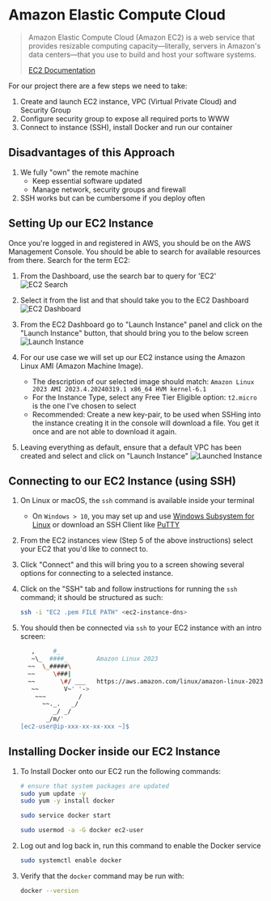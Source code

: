 # Amazon Elastic Compute Cloud

> Amazon Elastic Compute Cloud (Amazon EC2) is a web service that provides resizable computing capacity—literally,
> servers in Amazon's data centers—that you use to build and host your software systems.
>
> [EC2 Documentation](https://docs.aws.amazon.com/ec2/)

For our project there are a few steps we need to take:

1. Create and launch EC2 instance, VPC (Virtual Private Cloud) and Security Group
2. Configure security group to expose all required ports to WWW
3. Connect to instance (SSH), install Docker and run our container

## Disadvantages of this Approach

1. We fully "own" the remote machine
   - Keep essential software updated
   - Manage network, security groups and firewall
2. SSH works but can be cumbersome if you deploy often

## Setting Up our EC2 Instance

Once you're logged in and registered in AWS, you should be on the AWS Management
Console. You should be able to search for available resources from there. Search
for the term EC2:

1. From the Dashboard, use the search bar to query for 'EC2'
   ![EC2 Search](../../../.attachments/EC2/EC2%20Search.png "EC2 Search")

2. Select it from the list and that should take you to the EC2 Dashboard
   ![EC2 Dashboard](../../../.attachments/EC2/EC2%20Dashboard.png "EC2 Dashboard")

3. From the EC2 Dashboard go to "Launch Instance" panel and click on the "Launch Instance"
   button, that should bring you to the below screen
   ![Launch Instance](../../../.attachments/EC2/EC2%20LaunchInstance.png "EC2 Launch Instance")

4. For our use case we will set up our EC2 instance using the Amazon Linux AMI (Amazon Machine Image).

   - The description of our selected image should match:
     `Amazon Linux 2023 AMI 2023.4.20240319.1 x86_64 HVM kernel-6.1`
   - For the Instance Type, select any Free Tier Eligible option:
     `t2.micro` is the one I've chosen to select
   - Recommended: Create a new key-pair, to be used when SSHing into the instance creating it in the console
     will download a file. You get it once and are not able to download it again.

5. Leaving everything as default, ensure that a default VPC has been created and select and
   click on "Launch Instance"
   ![Launched Instance](../../../.attachments/EC2/EC2%20LaunchedInstance.png "EC2 Launched Instance")

## Connecting to our EC2 Instance (using SSH)

1. On Linux or macOS, the `ssh` command is available inside your terminal

   - On `Windows > 10`, you may set up and
     use [Windows Subsystem for Linux](https://learn.microsoft.com/en-us/windows/wsl/install)
     or download an SSH Client like [PuTTY](https://putty.org/)

2. From the EC2 instances view (Step 5 of the above instructions) select your EC2 that you'd like to connect to.
3. Click "Connect" and this will bring you to a screen showing several options for connecting to a selected instance.
4. Click on the "SSH" tab and follow instructions for running the `ssh` command; it should be structured as such:
   ```bash
   ssh -i "EC2 .pem FILE PATH" <ec2-instance-dns>
   ```
5. You should then be connected via `ssh` to your EC2 instance with an intro screen:
   ```bash
      ,     #_
      ~\_  ####_        Amazon Linux 2023
     ~~  \_#####\
     ~~     \###|
     ~~       \#/ ___   https://aws.amazon.com/linux/amazon-linux-2023
      ~~       V~' '->
       ~~~         /
         ~~._.   _/
            _/ _/
          _/m/'
   [ec2-user@ip-xxx-xx-xx-xxx ~]$
   ```

## Installing Docker inside our EC2 Instance

1. To Install Docker onto our EC2 run the following commands:

   ```bash
   # ensure that system packages are updated
   sudo yum update -y
   sudo yum -y install docker

   sudo service docker start

   sudo usermod -a -G docker ec2-user
   ```

2. Log out and log back in, run this command to enable the Docker service
   ```bash
   sudo systemctl enable docker
   ```
3. Verify that the `docker` command may be run with:
   ```bash
   docker --version
   ```
